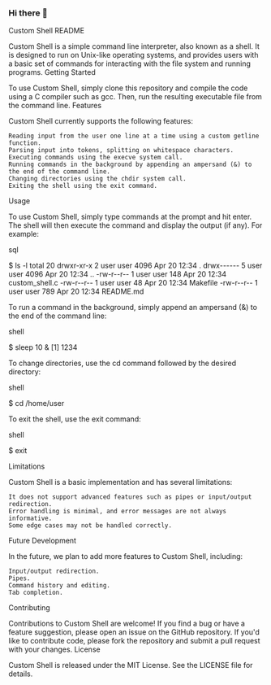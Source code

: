### Hi there 👋

Custom Shell README

Custom Shell is a simple command line interpreter, also known as a shell. It is designed to run on Unix-like operating systems, and provides users with a basic set of commands for interacting with the file system and running programs.
Getting Started

To use Custom Shell, simply clone this repository and compile the code using a C compiler such as gcc. Then, run the resulting executable file from the command line.
Features

Custom Shell currently supports the following features:

    Reading input from the user one line at a time using a custom getline function.
    Parsing input into tokens, splitting on whitespace characters.
    Executing commands using the execve system call.
    Running commands in the background by appending an ampersand (&) to the end of the command line.
    Changing directories using the chdir system call.
    Exiting the shell using the exit command.

Usage

To use Custom Shell, simply type commands at the prompt and hit enter. The shell will then execute the command and display the output (if any). For example:

sql

$ ls -l
total 20
drwxr-xr-x 2 user user 4096 Apr 20 12:34 .
drwx------ 5 user user 4096 Apr 20 12:34 ..
-rw-r--r-- 1 user user  148 Apr 20 12:34 custom_shell.c
-rw-r--r-- 1 user user   48 Apr 20 12:34 Makefile
-rw-r--r-- 1 user user  789 Apr 20 12:34 README.md

To run a command in the background, simply append an ampersand (&) to the end of the command line:

shell

$ sleep 10 &
[1] 1234

To change directories, use the cd command followed by the desired directory:

shell

$ cd /home/user

To exit the shell, use the exit command:

shell

$ exit

Limitations

Custom Shell is a basic implementation and has several limitations:

    It does not support advanced features such as pipes or input/output redirection.
    Error handling is minimal, and error messages are not always informative.
    Some edge cases may not be handled correctly.

Future Development

In the future, we plan to add more features to Custom Shell, including:

    Input/output redirection.
    Pipes.
    Command history and editing.
    Tab completion.

Contributing

Contributions to Custom Shell are welcome! If you find a bug or have a feature suggestion, please open an issue on the GitHub repository. If you'd like to contribute code, please fork the repository and submit a pull request with your changes.
License

Custom Shell is released under the MIT License. See the LICENSE file for details.
